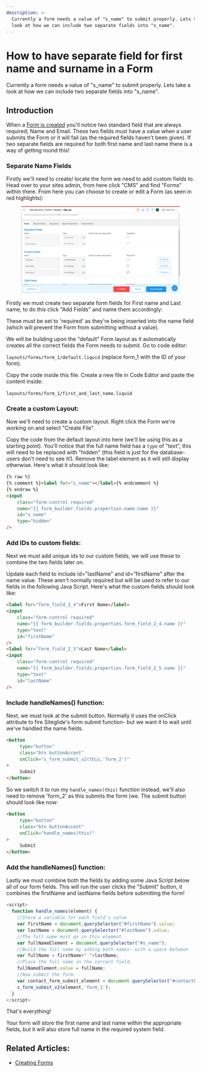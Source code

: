 ```yaml
---
description: >-
  Currently a form needs a value of "s_name" to submit properly. Lets take a
  look at how we can include two separate fields into "s_name".
---
```


# How to have separate field for first name and surname in a Form

Currently a form needs a value of "s\_name" to submit properly. Lets take a look at how we can include two separate fields into "s\_name".

## Introduction

When a [Form is created](https://help.siteglide.com/article/99-forms-getting-started) you'll notice two standard field that are always required; Name and Email. These two fields must have a value when a user submits the Form or it will fail (as the required fields haven't been given). If two separate fields are required for both first name and last name there is a way of getting round this!

### Separate Name Fields

Firstly we'll need to create/ locate the form we need to add custom fields to. Head over to your sites admin, from here click "CMS" and find "Forms" within there. From here you can choose to create or edit a Form (as seen in red highlights):

<figure><img src="../../.gitbook/assets/Screenshot 2024-03-26 153411.png" alt=""><figcaption></figcaption></figure>

Firstly we must create two separate form fields for First name and Last name, to do this click "Add Fields" and name them accordingly:

These must be set to 'required' as they're being inserted into the name field (which will prevent the Form from submitting without a value).

We will be building upon the "default" Form layout as it automatically creates all the correct fields the Form needs to submit. Go to code editor:

`layouts/forms/form_1/default.liquid` (replace form\_1 with the ID of your form).

Copy the code inside this file. Create a new file in Code Editor and paste the content inside:

`layouts/forms/form_1/first_and_last_name.liquid`

### Create a custom Layout:

Now we'll need to create a custom layout. Right click the Form we're working on and select "Create File".

Copy the code from the default layout into here (we'll be using this as a starting point). You'll notice that the full name field has a `type` of "text", this will need to be replaced with "hidden" (this field is just for the database- users don't need to see it!). Remove the label element as it will still display otherwise. Here's what it should look like:

```html
{% raw %}
{% comment %}<label for="s_name"></label>{% endcomment %}
{% endraw %}
<input
    class="form-control required"
    name="{{ form_builder.fields.properties.name.name }}"
    id="s_name"
    type="hidden"
/>
```

### Add IDs to custom fields:

Next we must add unique ids to our custom fields, we will use these to combine the two fields later on.

Update each field to include id="lastName" and id="firstName" after the name value. These aren't normally required but will be used to refer to our fields in the following Java Script. Here's what the custom fields should look like:

```html
<label for="form_field_2_4">First Name</label>
<input
    class="form-control required"
    name="{{ form_builder.fields.properties.form_field_2_4.name }}"
    type="text"
    id="firstName"
/>
<label for="form_field_2_5">Last Name</label>
<input
    class="form-control required"
    name="{{ form_builder.fields.properties.form_field_2_5.name }}"
    type="text"
    id="lastName"
/>
```

### Include handleNames() function:

Next, we must look at the submit button. Normally it uses the onClick attribute to fire Siteglide's form submit function- but we want it to wait until we've handled the name fields.&#x20;

```html
<button
     type="button"
     class="btn buttonAccent"
     onClick="s_form_submit_v2(this,'form_2')"
>
     Submit
</button>
```

So we switch it to run my `handle_names(this)` function instead, we'll also need to remove 'form\_2' as this submits the form (we. The submit button should look like now:

```html
<button
     type="button" 
     class="btn buttonAccent" 
     onClick="handle_names(this)"
>
     Submit
</button>
```

### Add the handleNames() function:

Lastly we must combine both the fields by adding some Java Script below all of our form fields. This will run the user clicks the "Submit" button, it combines the firstName and lastName fields before submitting the form!

```javascript
<script>
  function handle_names(element) {
    //Store a variable for each field's value
    var firstName = document.querySelector("#firstName").value;
    var lastName = document.querySelector("#lastName").value;
    //The full name must go in this element
    var fullNameElement = document.querySelector("#s_name");
    //Build the full name by adding both names- with a space between
    var fullName = firstName+" "+lastName;
    //Place the full name in the correct field.
    fullNameElement.value = fullName;
    //Now submit the form.
    var contact_form_submit_element = document.querySelector("#contactFormSubmit");
    s_form_submit_v2(element,'form_1');
  }
</script>
```

That's everything!&#x20;

Your form will store the first name and last name within the appropriate fields, but it will also store full name in the required system field.&#x20;

## Related Articles:&#x20;

* [Creating Forms](https://help.siteglide.com/article/99-forms-getting-started#2-creating-and-editing-forms)
